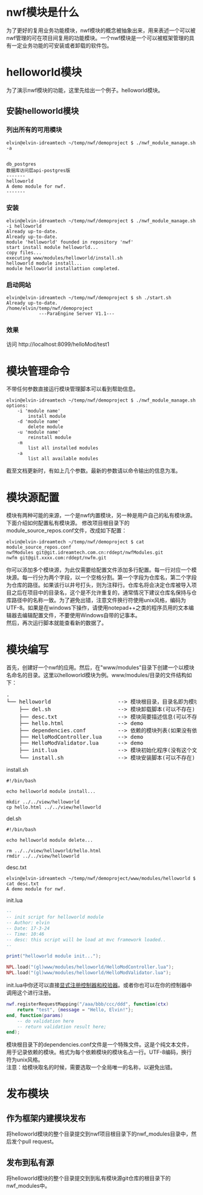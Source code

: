 # nwf模块是什么
为了更好的复用业务功能模块，nwf模块的概念被抽象出来，用来表述一个可以被nwf管理的可在项目间复用的功能模块。一个nwf模块是一个可以被框架管理的具有一定业务功能的可安装或者卸载的软件包。
# helloworld模块
为了演示nwf模块的功能，这里先给出一个例子。helloworld模块。  
## 安装helloworld模块
### 列出所有的可用模块
```shell
elvin@elvin-idreamtech ~/temp/nwf/demoproject $ ./nwf_module_manage.sh -a


db_postgres
数据库访问层api-postgres版
-------
helloworld
A demo module for nwf.
-------
```
### 安装
```shell
elvin@elvin-idreamtech ~/temp/nwf/demoproject $ ./nwf_module_manage.sh -i helloworld
Already up-to-date.
Already up-to-date.
module 'helloworld' founded in repository 'nwf'
start install module helloworld...
copy files...
executing www/modules/helloworld/install.sh
helloworld module install...
module helloworld installattion completed.
```
### 启动网站
```shell
elvin@elvin-idreamtech ~/temp/nwf/demoproject $ sh ./start.sh
Already up-to-date.
/home/elvin/temp/nwf/demoproject
            ---ParaEngine Server V1.1---  
```
### 效果
访问 http://localhost:8099/helloMod/test1
# 模块管理命令
不带任何参数直接运行模块管理脚本可以看到帮助信息。
```shell
elvin@elvin-idreamtech ~/temp/nwf/demoproject $ ./nwf_module_manage.sh
options:
    -i 'module name'
        install module
    -d 'module name'
        delete module
    -u 'module name'
        reinstall module
    -m
        list all installed modules
    -a
        list all available modules
```
截至文档更新时，有如上几个参数。最新的参数请以命令输出的信息为准。
# 模块源配置
模块有两种可能的来源，一个是nwf内置模块，另一种是用户自己的私有模块源。  
下面介绍如何配置私有模块源。
修改项目根目录下的module_source_repos.conf文件，改成如下配置：
```shell
elvin@elvin-idreamtech ~/temp/nwf/demoproject $ cat module_source_repos.conf
nwfModules git@git.idreamtech.com.cn:rddept/nwfModules.git
nwfm git@git.xxxx.com:rddept/nwfm.git
```
你可以添加多个模块源，为此仅需要给配置文件添加多行配置。每一行对应一个模块源。每一行分为两个字段，以一个空格分割。第一个字段为仓库名，第二个字段为仓库的路径。如果该行以井号打头，则为注释行。仓库名将会决定仓库被导入项目之后在项目中的目录名，这个是不允许重复的，通常情况下建议仓库名保持与仓库路径中的名称一致。为了避免出错，注意文件换行符使用unix风格，编码为UTF-8。如果是在windows下操作，请使用notepad++之类的程序员用的文本编辑器去编辑配置文件，不要使用Windows自带的记事本。  
然后，再次运行脚本就能查看新的数据了。
# 模块编写
首先，创建好一个nwf的应用。然后，在"www/modules"目录下创建一个以模块名命名的目录。这里以helloworld模块为例。www/modules/目录的文件结构如下：  
<pre>
.
└── helloworld                     --> 模块根目录，目录名即为模块名。
    ├── del.sh                     --> 模块卸载脚本(可以不存在)
    ├── desc.txt                   --> 模块简要描述信息(可以不存在)
    ├── hello.html                 --> demo
    ├── dependencies.conf          --> 依赖的模块列表(如果没有依赖的模块则可以不存在)
    ├── HelloModController.lua     --> demo
    ├── HelloModValidator.lua      --> demo
    ├── init.lua                   --> 模块初始化程序(没有这个文件模块无法被框架加载)
    └── install.sh                 --> 模块安装脚本(可以不存在)
</pre>
install.sh
```shell
#!/bin/bash

echo helloworld module install...

mkdir ../../view/helloworld
cp hello.html ../../view/helloworld
```
del.sh  
```shell
#!/bin/bash

echo helloworld module delete...

rm ../../view/helloworld/hello.html
rmdir ../../view/helloworld
```
desc.txt
```shell
elvin@elvin-idreamtech ~/temp/nwf/demoproject/www/modules/helloworld $ cat desc.txt
A demo module for nwf.
```
init.lua
```lua
--
-- init script for helloworld module
-- Author: elvin
-- Date: 17-3-24
-- Time: 10:46
-- desc: this script will be load at mvc framework loaded..
--

print("helloworld module init...");

NPL.load("(gl)www/modules/helloworld/HelloModController.lua");
NPL.load("(gl)www/modules/helloworld/HelloModValidator.lua");
```
init.lua中你还可以直接[显式注册控制器和校验器](https://github.com/elvinzeng/nwf/blob/master/doc/zh-hans/request-mappings.md)。或者你也可以在你的控制器中调用这个进行注册。  
```lua
nwf.registerRequestMapping("/aaa/bbb/ccc/ddd", function(ctx)
    return "test", {message = "Hello, Elvin!"};
end, function(params) 
    -- do validation here
    -- return validation result here;
end);
```
模块根目录下的dependencies.conf文件是一个特殊文件。这是个纯文本文件，用于记录依赖的模块。格式为每个依赖模块的模块名占一行。UTF-8编码，换行符为unix风格。  
注意：给模块取名的时候，需要选取一个全局唯一的名称，以避免出错。
# 发布模块
## 作为框架内建模块发布
将helloworld模块的整个目录提交到nwf项目根目录下的nwf_modules目录中，然后发个pull request。
## 发布到私有源
将helloworld模块的整个目录提交到到私有模块源git仓库的根目录下的nwf_modules中。

